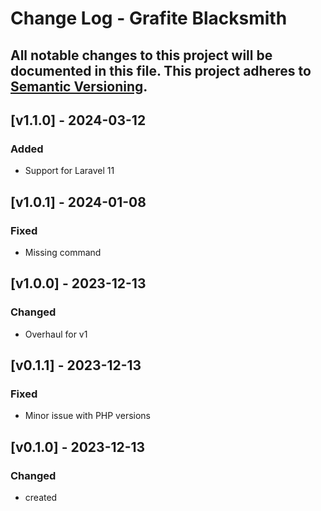 # Change Log - Grafite Blacksmith
All notable changes to this project will be documented in this file.
This project adheres to [Semantic Versioning](http://semver.org/).
----

## [v1.1.0] - 2024-03-12

### Added
- Support for Laravel 11

## [v1.0.1] - 2024-01-08

### Fixed
- Missing command

## [v1.0.0] - 2023-12-13

### Changed
- Overhaul for v1

## [v0.1.1] - 2023-12-13

### Fixed
- Minor issue with PHP versions

## [v0.1.0] - 2023-12-13

### Changed
- created
